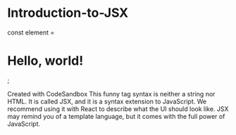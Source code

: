 # Introduction-to-JSX

const element = <h1>Hello, world!</h1>;

Created with CodeSandbox
This funny tag syntax is neither a string nor HTML.
It is called JSX, and it is a syntax extension to JavaScript. We recommend using it with React to describe what the UI should look like. JSX may remind you of a template language, but it comes with the full power of JavaScript.
